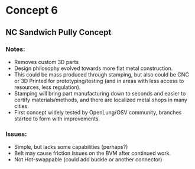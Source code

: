# Concept 6
## NC Sandwich Pully Concept

### Notes:
- Removes custom 3D parts
- Design philosophy evolved towards more flat metal construction.
- This could be mass produced through stamping, but also could be CNC or 3D Printed for prototyping/testing (and in areas with less access to resources, less regulation).
- Stamping will bring part manufacturing down to seconds and easier to certify materials/methods, and there are localized metal shops in many cities.
- First concept widely tested by OpenLung/OSV community, branches started to form with improvements.

### Issues:
- Simple, but lacks some capabilities (perhaps?)
- Belt may cause friction issues on the BVM after continued work.
- Not Hot-swappable (could add buckle or another connector)
